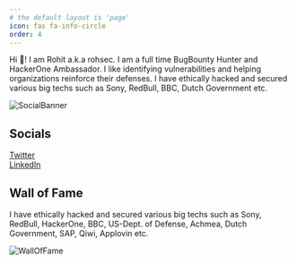 ```yaml
---
# the default layout is 'page'
icon: fas fa-info-circle
order: 4
---
```


<!-- [![Typing Banner](https://readme-typing-svg.herokuapp.com?font=Fira+Code&size=70&duration=1500&pause=600&center=true&vCenter=true&multiline=true&width=1920&height=384&lines=Hi+👋!;I+am+Rohit%2Ca.k.a+@rohsec;BugBounty+Hunter+%7C+HackerOne+Ambassador&repeat=false)](https://twitter.com/hackinsec) -->

Hi 👋! I am Rohit a.k.a rohsec. I am a full time BugBounty Hunter and  HackerOne Ambassador.
I like identifying vulnerabilities and helping organizations reinforce their defenses. I have ethically hacked and secured various big techs such as Sony, RedBull, BBC, Dutch Government etc. 

![SocialBanner](https://i.postimg.cc/Jn2gYH24/rohsectemplatefont2.png)
<!-- I am rohsec, an Ethical Hacker , Bug Bounty Hunter and a Flet/Flutter developer.  -->


## Socials
<i class="fa-brands fa-twitter"></i>        <a href="https://twitter.com/rohsec">Twitter</a><br>
<i class="fa-brands fa-linkedin"></i>                 <a href="https://linkedin.com/in/rohity264">LinkedIn</a><br>

## Wall of Fame
I have ethically hacked and secured various big techs such as Sony, RedBull, HackerOne, BBC, US-Dept. of Defense, Achmea, Dutch Government, SAP, Qiwi, Applovin etc.

![WallOfFame](https://i.postimg.cc/8P4FnBnZ/walloffame-WM.jpg)



